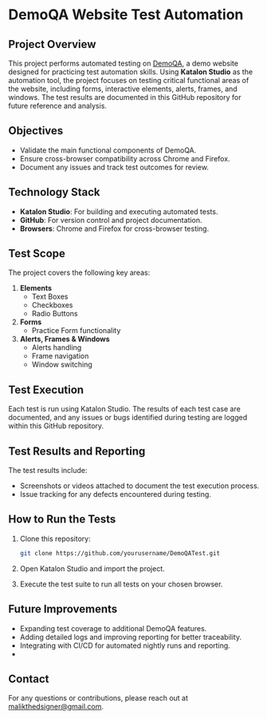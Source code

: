 # DemoQA Website Test Automation

## Project Overview

This project performs automated testing on [DemoQA](https://demoqa.com), a demo website designed for practicing test automation skills. Using **Katalon Studio** as the automation tool, the project focuses on testing critical functional areas of the website, including forms, interactive elements, alerts, frames, and windows. The test results are documented in this GitHub repository for future reference and analysis.

## Objectives

- Validate the main functional components of DemoQA.
- Ensure cross-browser compatibility across Chrome and Firefox.
- Document any issues and track test outcomes for review.

## Technology Stack

- **Katalon Studio**: For building and executing automated tests.
- **GitHub**: For version control and project documentation.
- **Browsers**: Chrome and Firefox for cross-browser testing.

## Test Scope

The project covers the following key areas:

1. **Elements**
   - Text Boxes
   - Checkboxes
   - Radio Buttons
2. **Forms**
   - Practice Form functionality
3. **Alerts, Frames & Windows**
   - Alerts handling
   - Frame navigation
   - Window switching

## Test Execution

Each test is run using Katalon Studio. The results of each test case are documented, and any issues or bugs identified during testing are logged within this GitHub repository.

## Test Results and Reporting

The test results include:
- Screenshots or videos attached to document the test execution process.
- Issue tracking for any defects encountered during testing.

## How to Run the Tests

1. Clone this repository:  
   ```bash
   git clone https://github.com/yourusername/DemoQATest.git
2. Open Katalon Studio and import the project.

3. Execute the test suite to run all tests on your chosen browser.

## Future Improvements

- Expanding test coverage to additional DemoQA features.
- Adding detailed logs and improving reporting for better traceability.
- Integrating with CI/CD for automated nightly runs and reporting.
- 
## Contact
For any questions or contributions, please reach out at malikthedsigner@gmail.com.


